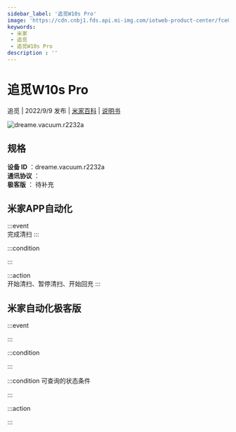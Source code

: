```yaml
---
sidebar_label: '追觅W10s Pro'
image: 'https://cdn.cnbj1.fds.api.mi-img.com/iotweb-product-center/fce0c0b651b593840d12b8e49f8c2ef1_1658289068267.png?GalaxyAccessKeyId=AKVGLQWBOVIRQ3XLEW&Expires=9223372036854775807&Signature=DVUvCAAt6w+4IHjGwJOHkWidOUQ='
keywords: 
 - 米家
 - 追觅
 - 追觅W10s Pro
description : ''
---
```

# 追觅W10s Pro

追觅 | 2022/9/9 发布 | [米家百科](https://home.mi.com/webapp/content/baike/product/index.html?model=dreame.vacuum.r2232a) | [说明书](https://home.mi.com/views/introduction.html?model=dreame.vacuum.r2232a&region=cn)

![dreame.vacuum.r2232a](https://cdn.cnbj1.fds.api.mi-img.com/iotweb-product-center/fce0c0b651b593840d12b8e49f8c2ef1_1658289068267.png?GalaxyAccessKeyId=AKVGLQWBOVIRQ3XLEW&Expires=9223372036854775807&Signature=DVUvCAAt6w+4IHjGwJOHkWidOUQ=)

## 规格  
> 
**设备 ID** ：dreame.vacuum.r2232a  
**通讯协议** ：  
**极客版**  ： 待补充 


## 米家APP自动化  

:::event  
完成清扫
:::

:::condition  

:::

:::action   
开始清扫、暂停清扫、开始回充
:::

## 米家自动化极客版  

:::event  

:::

:::condition  

:::

:::condition 可查询的状态条件  

:::

:::action  

:::

        
